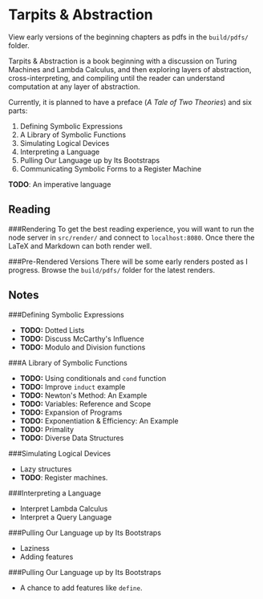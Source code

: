 Tarpits & Abstraction
=====================
View early versions of the beginning chapters as pdfs in the `build/pdfs/` folder.

Tarpits & Abstraction is a book beginning with a discussion on Turing Machines and Lambda Calculus, and then exploring layers of abstraction, cross-interpreting, and compiling until the reader can understand computation at any layer of abstraction.

Currently, it is planned to have a preface (*A Tale of Two Theories*) and six parts:

1. Defining Symbolic Expressions
2. A Library of Symbolic Functions
3. Simulating Logical Devices
4. Interpreting a Language
5. Pulling Our Language up by Its Bootstraps
6. Communicating Symbolic Forms to a Register Machine

__TODO__: An imperative language

Reading
-------
###Rendering
To get the best reading experience, you will want to run the node server in `src/render/` and connect to `localhost:8080`. Once there the LaTeX and Markdown can both render well.

###Pre-Rendered Versions
There will be some early renders posted as I progress. Browse the `build/pdfs/` folder for the latest renders.

Notes
-----
###Defining Symbolic Expressions
- __TODO:__ Dotted Lists
- __TODO:__ Discuss McCarthy's Influence
- __TODO:__ Modulo and Division functions

###A Library of Symbolic Functions
- __TODO:__ Using conditionals and `cond` function
- __TODO:__ Improve `induct` example
- __TODO:__ Newton's Method: An Example
- __TODO:__ Variables: Reference and Scope
- __TODO:__ Expansion of Programs
- __TODO:__ Exponentiation & Efficiency: An Example
- __TODO:__ Primality
- __TODO:__ Diverse Data Structures

###Simulating Logical Devices
- Lazy structures
- __TODO__: Register machines.

###Interpreting a Language
- Interpret Lambda Calculus
- Interpret a Query Language

###Pulling Our Language up by Its Bootstraps
- Laziness
- Adding features

###Pulling Our Language up by Its Bootstraps
- A chance to add features like `define`.
